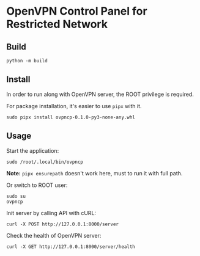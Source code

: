 # OpenVPN Control Panel for Restricted Network

## Build

```shell
python -m build
```

## Install

In order to run along with OpenVPN server, the ROOT privilege is required.

For package installation, it's easier to use `pipx` with it.

```shell
sudo pipx install ovpncp-0.1.0-py3-none-any.whl
```

## Usage

Start the application:

```shell
sudo /root/.local/bin/ovpncp
```

**Note:** `pipx ensurepath` doesn't work here, must to run it with full path.

Or switch to ROOT user:

```shell
sudo su
ovpncp
```

Init server by calling API with cURL:

```shell
curl -X POST http://127.0.0.1:8000/server
```

Check the health of OpenVPN server:

```shell
curl -X GET http://127.0.0.1:8000/server/health
```
